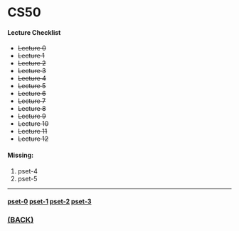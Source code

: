 # CS50
#### Lecture Checklist
- ~~Lecture 0~~
- ~~Lecture 1~~
- ~~Lecture 2~~
- ~~Lecture 3~~
- ~~Lecture 4~~
- ~~Lecture 5~~
- ~~Lecture 6~~
- ~~Lecture 7~~
- ~~Lecture 8~~
- ~~Lecture 9~~
- ~~Lecture 10~~
- ~~Lecture 11~~
- ~~Lecture 12~~

#### Missing:
1. pset-4
2. pset-5

---

#### [pset-0]() [pset-1]() [pset-2]() [pset-3]()

### [(BACK)](https://github.com/theamankumarsingh/amfoss-tasks)
